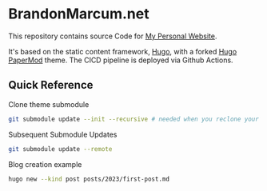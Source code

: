 # BrandonMarcum.net

This repository contains source Code for [My Personal Website](https://brandonmarcum.net/).

It's based on the static content framework, [Hugo](https://gohugo.io/), with a forked [Hugo PaperMod](https://github.com/adityatelange/hugo-PaperMod) theme. The CICD pipeline is deployed via Github Actions.

## Quick Reference

Clone theme submodule

```bash
git submodule update --init --recursive # needed when you reclone your repo (submodules may not get cloned automatically and will need to be commited)
```

Subsequent Submodule Updates

```bash
git submodule update --remote
```

Blog creation example

```bash
hugo new --kind post posts/2023/first-post.md
```
